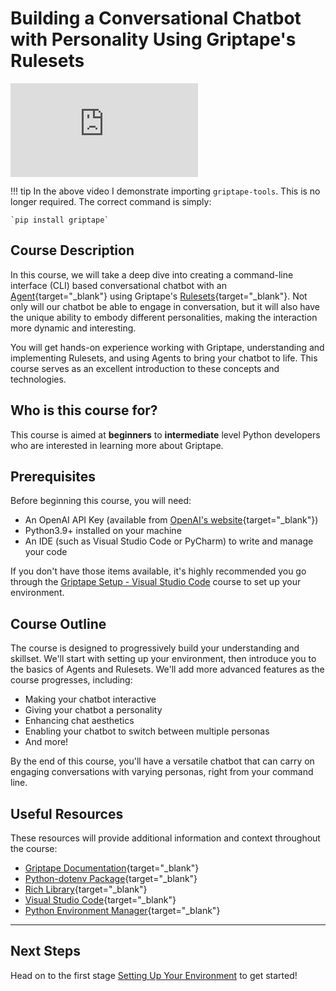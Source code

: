 # Building a Conversational Chatbot with Personality Using Griptape's Rulesets 

<iframe src="https://www.youtube.com/embed/YBkb5alrH94" title="YouTube video player" frameborder="0" allow="accelerometer; autoplay; clipboard-write; encrypted-media; gyroscope; picture-in-picture; web-share" allowfullscreen></iframe>

!!! tip
    In the above video I demonstrate importing `griptape-tools`. This is no longer required. The correct command is simply:

    `pip install griptape`

## Course Description
In this course, we will take a deep dive into creating a command-line interface (CLI) based conversational chatbot with an [Agent](https://docs.griptape.ai/en/latest/griptape-framework/structures/agents/){target="_blank"} using Griptape's [Rulesets](https://docs.griptape.ai/en/latest/griptape-framework/structures/rulesets/){target="_blank"}. Not only will our chatbot be able to engage in conversation, but it will also have the unique ability to embody different personalities, making the interaction more dynamic and interesting. 

You will get hands-on experience working with Griptape, understanding and implementing Rulesets, and using Agents to bring your chatbot to life. This course serves as an excellent introduction to these concepts and technologies.

## Who is this course for?
This course is aimed at **beginners** to **intermediate** level Python developers who are interested in learning more about Griptape.

## Prerequisites
Before beginning this course, you will need:

- An OpenAI API Key (available from [OpenAI's website](https://beta.openai.com/account/api-keys){target="_blank"})
- Python3.9+ installed on your machine
- An IDE (such as Visual Studio Code or PyCharm) to write and manage your code

If you don't have those items available, it's highly recommended you go through the [Griptape Setup - Visual Studio Code](../../setup/index.md) course to set up your environment.

## Course Outline
The course is designed to progressively build your understanding and skillset. We'll start with setting up your environment, then introduce you to the basics of Agents and Rulesets. We'll add more advanced features as the course progresses, including:

- Making your chatbot interactive
- Giving your chatbot a personality
- Enhancing chat aesthetics
- Enabling your chatbot to switch between multiple personas
- And more!

By the end of this course, you'll have a versatile chatbot that can carry on engaging conversations with varying personas, right from your command line.

## Useful Resources
These resources will provide additional information and context throughout the course:

- [Griptape Documentation](https://github.com/griptape-ai/griptape){target="_blank"}
- [Python-dotenv Package](https://pypi.org/project/python-dotenv/){target="_blank"}
- [Rich Library](https://pypi.org/project/rich/){target="_blank"}
- [Visual Studio Code](https://code.visualstudio.com/){target="_blank"}
- [Python Environment Manager](https://marketplace.visualstudio.com/items?itemName=donjayamanne.python-environment-manager){target="_blank"}


---
## Next Steps

Head on to the first stage [Setting Up Your Environment](01_setting_up_environment.md) to get started!